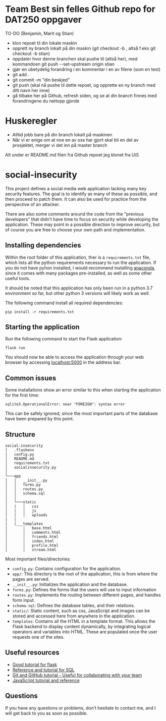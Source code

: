 # Team Best sin felles Github repo for DAT250 oppgaver

TO-DO (Benjamin, Marit og Stian)
- klon repoet til din lokale maskin
- opprett ny branch lokalt på din maskin (git checkout -b <ditt navn>, altså f.eks git checkout -b stian)
- oppdater hvor denne branchen skal pushe til (altså her), med kommandoen git push --set-upstream origin stian
- gjør en ubetydelig forandring i en kommentar i en av filene (som en test)
- git add .
- git commit -m "din beskjed"
- git push (skal nå pushe til dette repoet, og opprette en ny branch med ditt navn her inne)
- gå tilbake her på Github, refresh siden, og se at din branch finnes med forandringene du nettopp gjorde

# Huskeregler

- Alltid jobb bare på din branch lokalt på maskinen
- Når vi er enige om at noe en av oss har gjort skal bli en del av prosjektet, merger vi det inn på master branch 

Alt under er README.md filen fra Github repoet jeg klonet fra UiS

# social-insecurity

This project defines a social media web application lacking many key security features. The goal is to identify as many of these as possible, and then proceed to patch them. It can also be used for practice from the perspective of an attacker.

There are also some comments around the code from the "previous developers" that didn't have time to focus on security while developing the application. These may point in a possible direction to improve security, but of course you are free to choose your own path and implementation.

## Installing dependencies
Within the root folder of this application, ther is a `requirements.txt` file, which lists all the python requirements necessary to run the application. If you do not have pyhon installed, I would recommend installing  [anaconda](https://www.anaconda.com/distribution/), since it comes with many packages pre-installed, as well as some other useful tools.

It should be noted that this application has only been run in a python 3.7 environment so far, but other python 3 versions will likely work as well.

The following command install all required dependencies:

```
pip install -r requirements.txt
```

## Starting the application
Run the following command to start the Flask application:

```
flask run
```

You should now be able to access the application through your web browser by accessing [localhost:5000](http://localhost:5000) in the address bar.

## Common issues
Some installations show an error similar to this when starting the application for the first time: 

```
sqlite3.OperationalError: near "FOREIGN": syntax error
```

This can be safely ignored, since the most important parts of the database have been prepared by this point.

## Structure
```
social-insecurity
│   .flaskenv
|   config.py
│   README.md
│   requirements.txt
│   socialinsecurity.py
│
└───app
│   │   __init__.py
│   │   forms.py
│   │   routes.py
│   │   schema.sql
│   │
│   └───static
│   |   │   css
│   |   │   js
│   |   │   uploads
|   |
|   |___templates
│       │   base.html
│       │   comments.html
│       │   friends.html
│       │   index.html
│       │   profile.html
│       │   stream.html
```

Most important files/directories:
- `config.py`: Contains configuration for the application.
- `app/`: This directory is the root of the application, this is from where the pages are served.
- `__init__.py`: Initializes the application and the database.
- `forms.py`: Defines the forms that the users will use to input information
- `routes.py`: Implements the routing between different pages, and handles form input.
- `schema.sql`: Defines the database tables, and their relations.
- `static/`: Static content, such as css, JavaScript and images can be stored and accessed here from anywhere in the application.
- `templates`: Contains all the HTML in a template format. This allows the Flask backend to display content dynamically, by integrating logical operators and variables into HTML. These are populated once the user requests one of the sites.

## Useful resources
- [Good tutorial for flask](https://blog.miguelgrinberg.com/post/the-flask-mega-tutorial-part-i-hello-world)
- [Reference and tutorial for SQL](https://www.w3schools.com/sql/default.asp)
- [Git and GitHub tutorial - Useful for collaborating with your team](https://towardsdatascience.com/getting-started-with-git-and-github-6fcd0f2d4ac6)
- [JavaScript tutorial and reference](https://www.w3schools.com/js/default.asp)

## Questions
If you have any questions or problems, don't hesitate to contact me, and I will get back to you as soon as possible.
